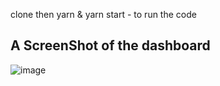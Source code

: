 clone then yarn & yarn start - to run the code
## A ScreenShot of the dashboard
![image](https://user-images.githubusercontent.com/67858239/107257209-1b66b100-6a43-11eb-8435-40368c189075.png)
